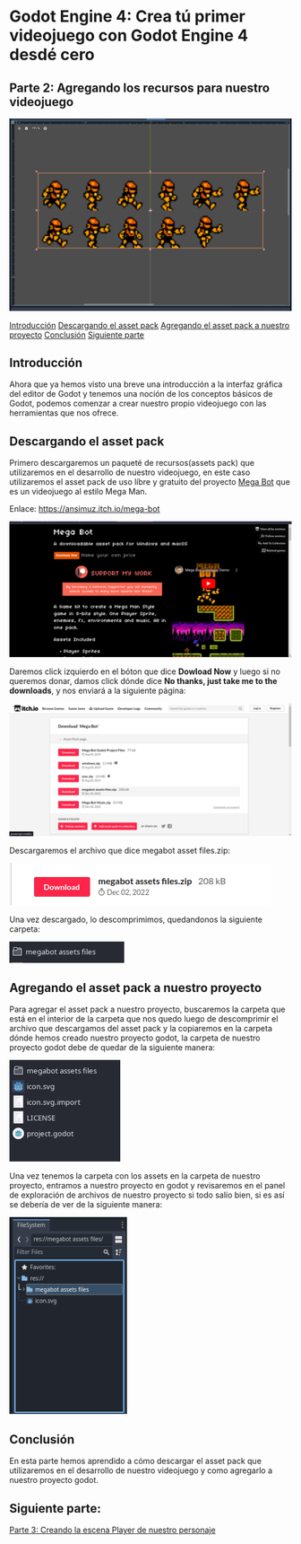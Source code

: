 # Godot Engine 4: Crea tú primer videojuego con Godot Engine 4 desdé cero
## Parte 2: Agregando los recursos para nuestro videojuego

![viewport_zoom_slide](resources/viewport_zoom_slide.png)


[Introducción](#introducción)
[Descargando el asset pack](#descargando-el-asset-pack)
[Agregando el asset pack a nuestro proyecto](#agregando-el-asset-pack-a-nuestro-proyecto)
[Conclusión](#conclusión)
[Siguiente parte](#siguiente-parte)

## Introducción
Ahora que ya hemos visto una breve una introducción a la interfaz gráfica del editor de Godot y tenemos una noción de los conceptos básicos de Godot, podemos comenzar a crear nuestro propio videojuego con las herramientas que nos ofrece. 

## Descargando el asset pack
Primero descargaremos un paqueté de recursos(assets pack) que utilizaremos en el desarrollo de nuestro videojuego, en este caso utilizaremos el asset pack de uso líbre y gratuito del proyecto [Mega Bot](https://ansimuz.itch.io/mega-bot) que es un videojuego al estilo Mega Man.

Enlace: https://ansimuz.itch.io/mega-bot

![megabot_asset_pack](resources/megabot_asset_pack.png)

Daremos click izquierdo en el bóton que dice **Dowload Now** y luego si no queremos donar, damos click dónde dice **No thanks, just take me to the downloads**, y nos enviará a la siguiente página: 

![megabot_asset_file_download_page](resources/megabot_asset_file_download_page.png)

Descargaremos el archivo que dice megabot asset files.zip: 

![asset_file_download](resources/asset_file_download.png)

Una vez descargado, lo descomprimimos, quedandonos la siguiente carpeta:

![megabot_asset_files_folder](resources/megabot_asset_files_folder.png)


## Agregando el asset pack a nuestro proyecto
Para agregar el asset pack a nuestro proyecto, buscaremos la carpeta que está en el interior de la carpeta que nos quedo luego de descomprimir el archivo que descargamos del asset pack y la copiaremos en la carpeta dónde hemos creado nuestro proyecto godot, la carpeta de nuestro proyecto godot debe de quedar de la siguiente manera:

![project_folder_after_copy](resources/project_folder_after_copy.png)

Una vez tenemos la carpeta con los assets en la carpeta de nuestro proyecto, entramos a nuestro proyecto en godot y revisaremos en el panel de exploración de archivos de nuestro proyecto si todo salío bien, si es así se debería de ver de la siguiente manera:

![check_project_folder_assets](resources/check_project_folder_assets.png)

## Conclusión
En esta parte hemos aprendido a cómo descargar el asset pack que utilizaremos en el desarrollo de nuestro videojuego y como agregarlo a nuestro proyecto godot.

## Siguiente parte:
[Parte 3: Creando la escena Player de nuestro personaje](articulo_4_3_escena_player.md)

